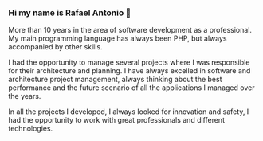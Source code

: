 ### Hi my name is Rafael Antonio 👋


More than 10 years in the area of software development as a professional. My main programming language has always been PHP, but always accompanied by other skills.

I had the opportunity to manage several projects where I was responsible for their architecture and planning. I have always excelled in software and architecture project management, always thinking about the best performance and the future scenario of all the applications I managed over the years.

In all the projects I developed, I always looked for innovation and safety, I had the opportunity to work with great professionals and different technologies.




<!--
**rafauel/rafauel** is a ✨ _special_ ✨ repository because its `README.md` (this file) appears on your GitHub profile.

Here are some ideas to get you started:

- 🔭 I’m currently working on ...
- 🌱 I’m currently learning ...
- 👯 I’m looking to collaborate on ...
- 🤔 I’m looking for help with ...
- 💬 Ask me about ...
- 📫 How to reach me: ...
- 😄 Pronouns: ...
- ⚡ Fun fact: ...
-->

